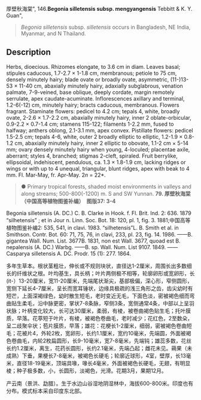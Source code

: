 厚壁秋海棠",
146.**Begonia silletensis subsp. mengyangensis** Tebbitt & K. Y. Guan",

> *Begonia silletensis* subsp. *silletensis* occurs in Bangladesh, NE India, Myanmar, and N Thailand.

## Description
Herbs, dioecious. Rhizomes elongate, to 3.6 cm in diam. Leaves basal; stipules caducous, 1.7-2.7 × 1-1.8 cm, membranous; petiole to 75 cm, densely minutely hairy; blade ovate or broadly ovate, asymmetric, (11-)13-53 × 11-40 cm, abaxially minutely hairy, adaxially subglabrous, venation palmate, 7-9-veined, base oblique, deeply cordate, margin remotely serrulate, apex caudate-acuminate. Inflorescences axillary and terminal, 1.2-6(-12) cm, minutely hairy; bracts caducous, membranous. Flowers fragrant. Staminate flowers: pedicel to 4.2 cm; tepals 4, white, broadly ovate, 2-2.6 × 1.7-2.2 cm, abaxially minutely hairy, inner 2 oblate-orbicular, 0.9-2.2 × 0.7-1.4 cm; stamens 115-122; filaments 1-2.2 mm, fused to halfway; anthers oblong, 2.1-3.1 mm, apex convex. Pistillate flowers: pedicel 1.5-2.5 cm; tepals 4-6, white, outer 2 broadly elliptic to elliptic, 1.2-1.9 × 0.8-1.2 cm, abaxially minutely hairy, inner 2 elliptic to obovate, 1.1-2 cm × 5-14 mm; ovary densely minutely hairy when young, 4-loculed; placentae axile, aberrant; styles 4, branched; stigmas 2-cleft, spiraled. Fruit berrylike, ellipsoidal, indehiscent, pendulous, ca. 1.3 × 1.8-1.9 cm, lacking ridges or wings or with up to 4 unequal, triangular, blunt ridges, apex with beak to 4 mm. Fl. Mar-May, fr. Apr-May. 2*n* = 22*.

> ● Primary tropical forests, shaded moist environments in valleys and along streams; 500-800(-1200) m. S and SW Yunnan.
**79. 厚壁秋海棠（中国高等植物图鉴补编）　图版37: 3-4**

Begonia silletensis (A. DC.) C. B. Clarke in Hook. f. Fl. Brit. Ind. 2: 636. 1879 “silhetensis” ; et in Jour n. Linn. Soc. Bot. 18: 120, pl. 1, fig. 3. 1881;中国高等植物图鉴补编2: 535, 541, in clavi. 1983. “silhetensis”L. B. Smith et al. in Smithson. Contr. Bot. 60: 71, 75, 76, in clavi, 233, pl. 23, fig. 14. 1986. ——B. gigantea Wall. Num. List. 3677B. 1831, non est Wall. 3677, quoad est B. nepalensis (A. DC.) Warbg. ——B. sp. Wall. Num. List 9107. 1849. ——Casparya silletensis A. DC. Prodr. 15 (1): 277. 1864.

多年生草本。根状茎粗壮，伸长或不规则块状，直径达1-2厘米，周围长出多数细长的纤维状之根。叶均基生，具长柄；叶片两侧极不相等，轮廓卵形或宽卵形，长(it-）13-20厘米，宽11-20厘米，先端尾状渐尖，基部极偏，深心形，窄侧圆形，宽侧下延长4-7厘米，呈长而宽耳锤状，边缘具极疏的浅三角形之齿，齿尖幼时有短芒，上面深褐绿色，幼时散生短毛，老时变近无毛，下面色淡，密被褐色细而弯曲贴生柔毛，沿中脉更密，掌状7-8条脉，窄侧3条，宽侧通常4条，中部以上呈羽状脉；叶柄变化较大，长可达30厘米，柔弱，有棱，被卷曲褐色贴生毛；托叶膜质，早落。花葶短于叶片，有棱，被褐色卷曲毛，老时减少；花红色，2至数朵，呈二歧聚伞状；苞片膜质，早落；雄花：花梗长1-2厘米，细弱，密被褐色卷曲短毛；花被片4，外轮2枚，宽卵形，长约1.1厘米，宽约10毫米，先端圆，外面被褐色卷曲毛，内轮2枚扁圆形，长9-10毫米，宽7-8毫米，先端钝；雄蕊多数，花丝长约1.2厘米，离生，花药长圆形，长约2.1毫米，先端凸起；雌花未见。蒴果（未成熟）下垂，果梗长7-8毫米，被褐色长硬毛；轮廓近球形，4室，壁厚，长13毫米，直径18-19毫米，顶端具喙，喙长4毫米，外面被褐色长硬毛，无翅，有明显棱；种子极多数，小，长圆形，淡褐色，光滑。花期3月，果期12月。

产云南（景洪、勐腊）。生于水边山谷湿地阴湿林中，海拔600-800米。印度也有分布。模式标本采自印度东北部。
